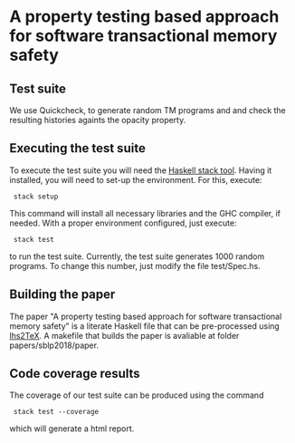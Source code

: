 A property testing based approach for software transactional memory safety
==================

Test suite
---------

We use Quickcheck, to generate random TM programs and 
and check the resulting histories againts the opacity property.


Executing the test suite
----------------
 
To execute the test suite you will need the [Haskell stack tool](https://docs.haskellstack.org/en/stable/README/).
Having it installed, you will need to set-up the environment. For this, execute:

     stack setup
     
This command will install all necessary libraries and the GHC compiler, if needed.
With a proper environment configured, just execute:


     stack test 
     
to run the test suite. Currently, the test suite generates 1000 random programs. 
To change this number, just modify the file test/Spec.hs.

Building the paper
---------------

The paper "A property testing based approach for software transactional memory safety" is a literate 
Haskell file that can be pre-processed using [lhs2TeX](https://hackage.haskell.org/package/lhs2tex). 
A makefile that builds the paper is avaliable at folder papers/sblp2018/paper. 


Code coverage results
-------------

The coverage of our test suite can be produced using the command 

     stack test --coverage

which will generate a html report.
